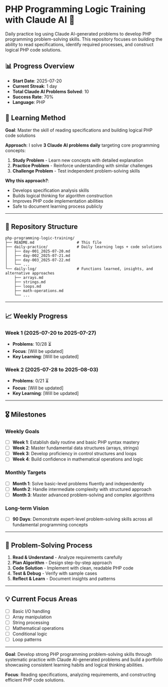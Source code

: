 # PHP Programming Logic Training with Claude AI 🤖

Daily practice log using Claude AI-generated problems to develop PHP programming problem-solving skills. This repository focuses on building the ability to read specifications, identify required processes, and construct logical PHP code solutions.

## 📊 Progress Overview
- **Start Date**: 2025-07-20
- **Current Streak**: 1 day
- **Total Claude AI Problems Solved**: 10
- **Success Rate**: 70%
- **Language**: PHP

## 🎯 Learning Method
**Goal**: Master the skill of reading specifications and building logical PHP code solutions

**Approach**: I solve **3 Claude AI problems daily** targeting core programming concepts:
1. **Study Problem** - Learn new concepts with detailed explanation
2. **Practice Problem** - Reinforce understanding with similar challenges
3. **Challenge Problem** - Test independent problem-solving skills

**Why this approach?**: 
- Develops specification analysis skills
- Builds logical thinking for algorithm construction
- Improves PHP code implementation abilities
- Safe to document learning process publicly

---

## 📁 Repository Structure

```
php-programming-logic-training/
├── README.md                   # This file
├── daily-practice/             # Daily learning logs + code solutions
│   ├── day-001_2025-07-20.md
│   ├── day-002_2025-07-21.md
│   ├── day-003_2025-07-22.md
│   └── ...
└── daily-log/                  # Functions learned, insights, and alternative approaches
    ├── arrays.md
    ├── strings.md
    ├── loops.md
    ├── math-operations.md
    └── ...
```

---

## 📈 Weekly Progress

### Week 1 (2025-07-20 to 2025-07-27)
- **Problems**: 10/28 ⏳
- **Focus**: [Will be updated]
- **Key Learning**: [Will be updated]

### Week 2 (2025-07-28 to 2025-08-03)
- **Problems**: 0/21 ⏳
- **Focus**: [Will be updated]
- **Key Learning**: [Will be updated]

---

## 🎖️ Milestones

### Weekly Goals
- [ ] **Week 1**: Establish daily routine and basic PHP syntax mastery
- [ ] **Week 2**: Master fundamental data structures (arrays, strings)
- [ ] **Week 3**: Develop proficiency in control structures and loops
- [ ] **Week 4**: Build confidence in mathematical operations and logic

### Monthly Targets
- [ ] **Month 1**: Solve basic-level problems fluently and independently
- [ ] **Month 2**: Handle intermediate complexity with structured approach
- [ ] **Month 3**: Master advanced problem-solving and complex algorithms

### Long-term Vision
- [ ] **90 Days**: Demonstrate expert-level problem-solving skills across all fundamental programming concepts

---

## 🔧 Problem-Solving Process
1. **Read & Understand** - Analyze requirements carefully
2. **Plan Algorithm** - Design step-by-step approach  
3. **Code Solution** - Implement with clean, readable PHP code
4. **Test & Debug** - Verify with sample cases
5. **Reflect & Learn** - Document insights and patterns

---

## 💡 Current Focus Areas
- [ ] Basic I/O handling
- [ ] Array manipulation
- [ ] String processing  
- [ ] Mathematical operations
- [ ] Conditional logic
- [ ] Loop patterns

---

**Goal**: Develop strong PHP programming problem-solving skills through systematic practice with Claude AI-generated problems and build a portfolio showcasing consistent learning habits and logical thinking abilities.

**Focus**: Reading specifications, analyzing requirements, and constructing efficient PHP code solutions.